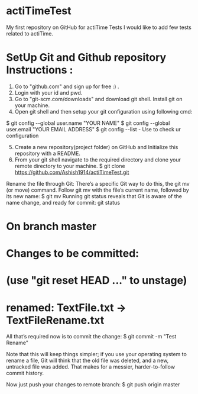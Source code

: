 # actiTimeTest
My first repository on GitHub for actiTime Tests
I would like to add few tests related to actiTime.

# SetUp Git and Github repository Instructions :
1. Go to "github.com" and sign up for free :) .
2. Login with your id and pwd.
3. Go to "git-scm.com/downloads" and download git shell. Install git on your machine.
4. Open git shell and then setup your git configuration using following cmd: 

$ git config --global user.name "YOUR NAME"
$ git config --global user.email "YOUR EMAIL ADDRESS"
$ git config --list  - Use to check ur configuration

5. Create a new repository(project folder) on GitHub and Initialize this repository with a README.
6. From your git shell navigate to the required directory and clone your remote directory to your machine.
$  git clone https://github.com/Ashish1914/actiTimeTest.git 


Rename the file through Git:
There’s a specific Git way to do this, the git mv (or move) command. Follow git mv with the file’s current name, followed by its new name: $ git mv <oldName> <newName>
Running git status reveals that Git is aware of the name change, and ready for commit:
git status
# On branch master
# Changes to be committed:
#   (use "git reset HEAD <file>..." to unstage)
#
#	renamed:    TextFile.txt -> TextFileRename.txt

All that’s required now is to commit the change:
$ git commit -m "Test Rename"

Note that this will keep things simpler; if you use your operating system to rename a file, Git will think that the old file was deleted, and a new, untracked file was added. That makes for a messier, harder-to-follow commit history.

Now just push your changes to remote branch: $ git push origin master
